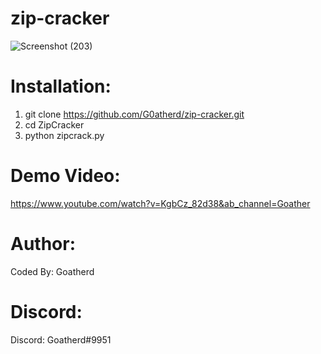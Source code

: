 # zip-cracker
![Screenshot (203)](https://user-images.githubusercontent.com/52611779/148947807-c53bf887-b0ec-489a-b276-dd1107866f2a.png)
# Installation:
1. git clone https://github.com/G0atherd/zip-cracker.git
2. cd ZipCracker
3. python zipcrack.py
# Demo Video:
https://www.youtube.com/watch?v=KgbCz_82d38&ab_channel=Goather
# Author:
Coded By: Goatherd
# Discord:
Discord: Goatherd#9951
